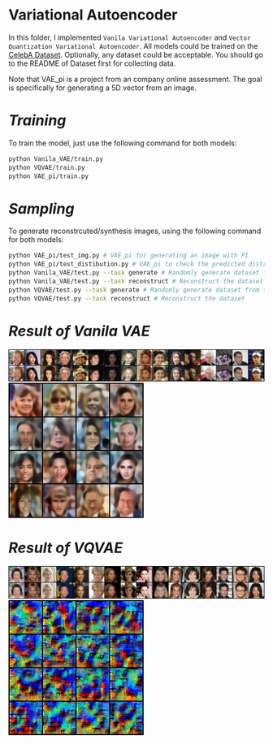# Variational Autoencoder

In this folder, I implemented `Vanila Variational Autoencoder` and `Vector Quantization Variational Autoencoder`. All models could be trained on the [CelebA Dataset](https://mmlab.ie.cuhk.edu.hk/projects/CelebA.html). Optionally, any dataset could be acceptable. You should go to the README of Dataset first for collecting data.

Note that VAE_pi is a project from an company online assessment. The goal is specifically for generating a 5D vector from an image.


# _Training_ #
To train the model, just use the following command for both models:

```bash
python Vanila_VAE/train.py
python VQVAE/train.py
python VAE_pi/train.py
```

# _Sampling_ #
To generate reconstrcuted/synthesis images, using the following command for both models:
```bash
python VAE_pi/test_img.py # VAE_pi for generating an image with PI
python VAE_pi/test_distibution.py # VAE_pi to check the predicted distribution compared to the dataset
python Vanila_VAE/test.py --task generate # Randomly generate dataset from the latent space
python Vanila_VAE/test.py --task reconstruct # Reconstruct the dataset
python VQVAE/test.py --task generate # Randomly generate dataset from the latent space
python VQVAE/test.py --task reconstruct # Reconstruct the dataset
```


# _Result of Vanila VAE_ #
![image](https://github.com/tungyen/Deep_learning_CV/blob/master/GenAI/VAE/Vanila_VAE/img/reconst_res.png)
![image](https://github.com/tungyen/Deep_learning_CV/blob/master/GenAI/VAE/Vanila_VAE/img/gen_res.png)

# _Result of VQVAE_ #
![image](https://github.com/tungyen/Deep_learning_CV/blob/master/GenAI/VAE/VQVAE/img/reconst_res.png)
![image](https://github.com/tungyen/Deep_learning_CV/blob/master/GenAI/VAE/VQVAE/img/gen_res.png)
